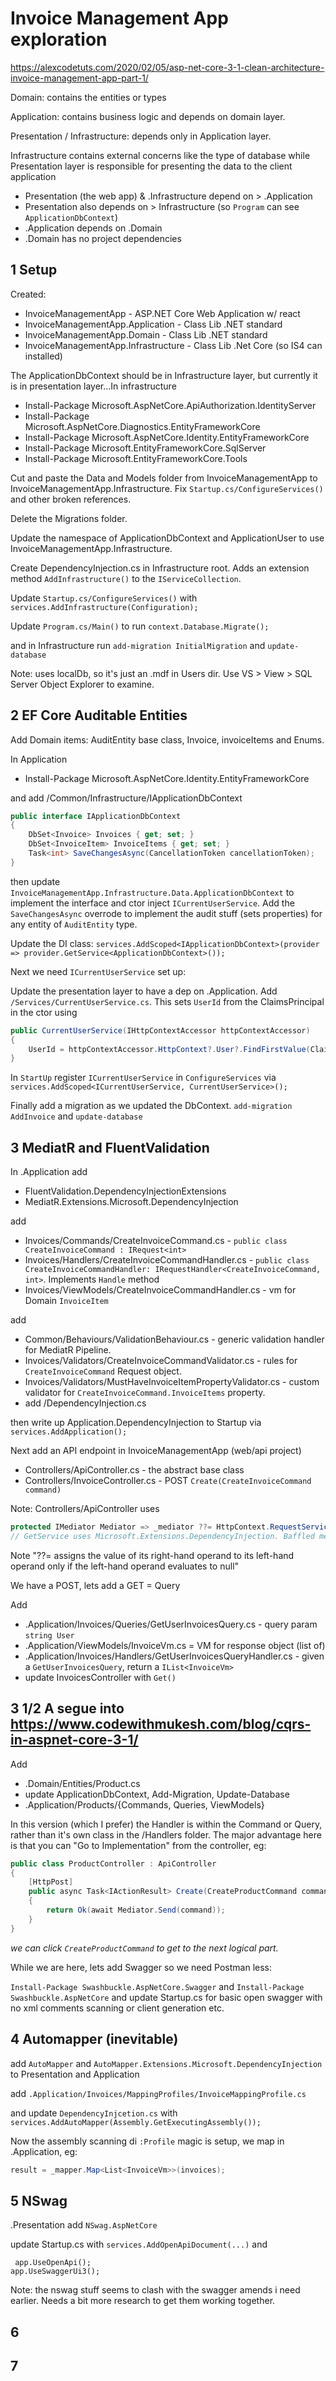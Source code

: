 # Invoice Management App exploration

 https://alexcodetuts.com/2020/02/05/asp-net-core-3-1-clean-architecture-invoice-management-app-part-1/

Domain: contains the entities or types

Application: contains business logic and depends on domain layer.

Presentation / Infrastructure: depends only in Application layer.

Infrastructure contains external concerns like the type of database while Presentation layer is responsible for presenting the data to the client application

+ Presentation (the web app) & .Infrastructure depend on > .Application
+ Presentation also depends on > Infrastructure (so `Program` can see `ApplicationDbContext`)
+ .Application depends on .Domain
+ .Domain has no project dependencies

## 1 Setup

Created:

+ InvoiceManagementApp - ASP.NET Core Web Application w/ react
+ InvoiceManagementApp.Application - Class Lib .NET standard
+ InvoiceManagementApp.Domain - Class Lib .NET standard
+ InvoiceManagementApp.Infrastructure - Class Lib .Net Core (so IS4 can installed)

The ApplicationDbContext should be in Infrastructure layer, but currently it is in presentation layer...In infrastructure

+ Install-Package Microsoft.AspNetCore.ApiAuthorization.IdentityServer
+ Install-Package Microsoft.AspNetCore.Diagnostics.EntityFrameworkCore
+ Install-Package Microsoft.AspNetCore.Identity.EntityFrameworkCore
+ Install-Package Microsoft.EntityFrameworkCore.SqlServer
+ Install-Package Microsoft.EntityFrameworkCore.Tools

Cut and paste the Data and Models folder from InvoiceManagementApp to InvoiceManagementApp.Infrastructure. Fix `Startup.cs/ConfigureServices()` and other broken references.

Delete the Migrations folder.

Update the namespace of ApplicationDbContext and ApplicationUser to use InvoiceManagementApp.Infrastructure.

Create DependencyInjection.cs in Infrastructure root. Adds an extension method `AddInfrastructure()` to the `IServiceCollection`.

 Update `Startup.cs/ConfigureServices()` with `services.AddInfrastructure(Configuration);`

 Update `Program.cs/Main()` to run `context.Database.Migrate();`

 and in Infrastructure run `add-migration InitialMigration` and `update-database`

 Note: uses localDb, so it's just an .mdf in Users dir. Use VS > View > SQL Server Object Explorer to examine.

## 2 EF Core Auditable Entities

Add Domain items: AuditEntity base class, Invoice, invoiceItems and Enums.

In Application

+ Install-Package Microsoft.AspNetCore.Identity.EntityFrameworkCore

and add /Common/Infrastructure/IApplicationDbContext

```c#
public interface IApplicationDbContext
{
    DbSet<Invoice> Invoices { get; set; } 
    DbSet<InvoiceItem> InvoiceItems { get; set; } 
    Task<int> SaveChangesAsync(CancellationToken cancellationToken);
}
```

then update `InvoiceManagementApp.Infrastructure.Data.ApplicationDbContext` to implement the interface and ctor inject `ICurrentUserService`. Add the `SaveChangesAsync` overrode to implement the audit stuff (sets properties) for any entity of `AuditEntity` type.

Update the DI class: `services.AddScoped<IApplicationDbContext>(provider => provider.GetService<ApplicationDbContext>());`

Next we need `ICurrentUserService` set up:

Update the presentation layer to have a dep on .Application. Add `/Services/CurrentUserService.cs`. This sets `UserId` from the ClaimsPrincipal in the ctor using

```c#
public CurrentUserService(IHttpContextAccessor httpContextAccessor)
{
    UserId = httpContextAccessor.HttpContext?.User?.FindFirstValue(ClaimTypes.NameIdentifier);
}
```

In `StartUp` register `ICurrentUserService` in `ConfigureServices` via `services.AddScoped<ICurrentUserService, CurrentUserService>();`

Finally add a migration as we updated the DbContext. `add-migration AddInvoice` and `update-database`

## 3 MediatR and FluentValidation

In .Application add

+ FluentValidation.DependencyInjectionExtensions
+ MediatR.Extensions.Microsoft.DependencyInjection

add 

+ Invoices/Commands/CreateInvoiceCommand.cs -  `public class CreateInvoiceCommand : IRequest<int>`
+ Invoices/Handlers/CreateInvoiceCommandHandler.cs - `public class CreateInvoiceCommandHandler: IRequestHandler<CreateInvoiceCommand, int>`. Implements `Handle` method
+ Invoices/ViewModels/CreateInvoiceCommandHandler.cs - vm for Domain `InvoiceItem`

add

+ Common/Behaviours/ValidationBehaviour.cs - generic validation handler for MediatR Pipeline.
+ Invoices/Validators/CreateInvoiceCommandValidator.cs - rules for `CreateInvoiceCommand` Request object.
+ Invoices/Validators/MustHaveInvoiceItemPropertyValidator.cs - custom validator for `CreateInvoiceCommand.InvoiceItems` property.
+ add /DependencyInjection.cs

then write up Application.DependencyInjection to Startup via `services.AddApplication();`

Next add an API endpoint in InvoiceManagementApp (web/api project)

+ Controllers/ApiController.cs - the abstract base class
+ Controllers/InvoiceController.cs - POST `Create(CreateInvoiceCommand command)`

Note: Controllers/ApiController uses

```c#
protected IMediator Mediator => _mediator ??= HttpContext.RequestServices.GetService<IMediator>();
// GetService uses Microsoft.Extensions.DependencyInjection. Baffled me for a moment.
```

Note "??= assigns the value of its right-hand operand to its left-hand operand only if the left-hand operand evaluates to null"

We have a POST, lets add a GET = Query

Add

+ .Application/Invoices/Queries/GetUserInvoicesQuery.cs - query param `string User`
+ .Application/ViewModels/InvoiceVm.cs = VM for response object (list of)
+ .Application/Invoices/Handlers/GetUserInvoicesQueryHandler.cs - given a `GetUserInvoicesQuery`, return a `IList<InvoiceVm>`
+ update InvoicesController with `Get()`

## 3 1/2 A segue into https://www.codewithmukesh.com/blog/cqrs-in-aspnet-core-3-1/

Add

+ .Domain/Entities/Product.cs
+ update ApplicationDbContext, Add-Migration, Update-Database
+ .Application/Products/{Commands, Queries, ViewModels}

In this version (which I prefer) the Handler is within the Command or Query, rather than it's own class in the /Handlers folder. The major advantage here is that you can "Go to Implementation" from the controller, eg:

```c#
public class ProductController : ApiController
{
    [HttpPost]
    public async Task<IActionResult> Create(CreateProductCommand command)
    {
        return Ok(await Mediator.Send(command));
    }
}
```

_we can click `CreateProductCommand` to get to the next logical part._

While we are here, lets add Swagger so we need Postman less:

`Install-Package Swashbuckle.AspNetCore.Swagger` and `Install-Package Swashbuckle.AspNetCore` and update Startup.cs for basic open swagger with no xml comments scanning or client generation etc.

## 4 Automapper (inevitable)

add `AutoMapper` and `AutoMapper.Extensions.Microsoft.DependencyInjection` to Presentation and Application

add `.Application/Invoices/MappingProfiles/InvoiceMappingProfile.cs`

and update `DependencyInjcetion.cs` with `services.AddAutoMapper(Assembly.GetExecutingAssembly());`

Now the assembly scanning di `:Profile` magic is setup, we map in .Application, eg:

``` c#
result = _mapper.Map<List<InvoiceVm>>(invoices);
```



## 5 NSwag

.Presentation add `NSwag.AspNetCore`

update Startup.cs with `services.AddOpenApiDocument(...)` and 

```
 app.UseOpenApi();
app.UseSwaggerUi3();
```

Note: the nswag stuff seems to clash with the swagger amends i need earlier. Needs a bit more research to get them working together.




## 6
## 7
